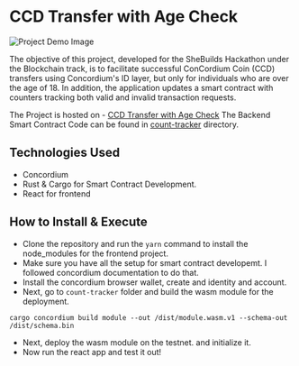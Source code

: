 # CCD Transfer with Age Check

![Project Demo Image](htpps://ccd.tiluckdave.in/project.png)

The objective of this project, developed for the SheBuilds Hackathon under the Blockchain track, is to facilitate successful ConCordium Coin (CCD) transfers using Concordium's ID layer, but only for individuals who are over the age of 18. In addition, the application updates a smart contract with counters tracking both valid and invalid transaction requests.

The Project is hosted on - [CCD Transfer with Age Check](htpps://ccd.tiluckdave.in/)
The Backend Smart Contract Code can be found in [count-tracker](https://github.com/tiluckdave/ccd-shebuilds-hack/tree/main/count-tracker) directory.

## Technologies Used

- Concordium
- Rust & Cargo for Smart Contract Development.
- React for frontend

## How to Install & Execute

- Clone the repository and run the `yarn` command to install the node_modules for the frontend project.
- Make sure you have all the setup for smart contract developemt. I followed concordium documentation to do that.
- Install the concordium browser wallet, create and identity and account.
- Next, go to `count-tracker` folder and build the wasm module for the deployment.

```
cargo concordium build module --out /dist/module.wasm.v1 --schema-out /dist/schema.bin
```

- Next, deploy the wasm module on the testnet. and initialize it.
- Now run the react app and test it out!
